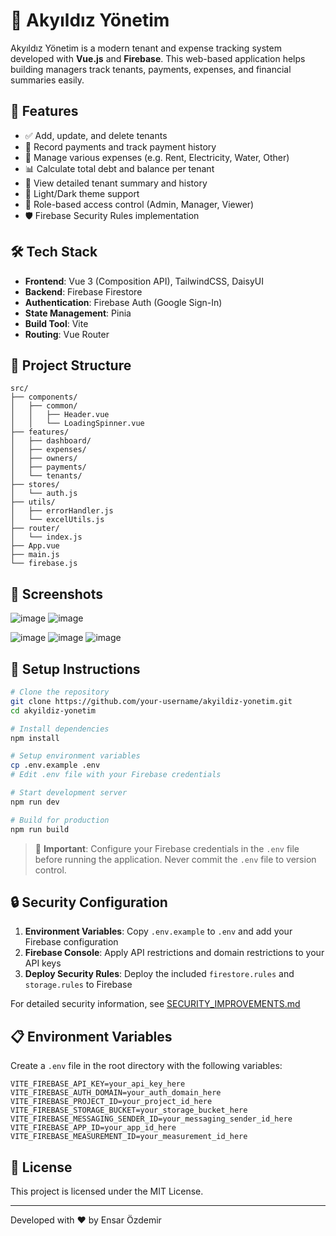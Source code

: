 # 🏢 Akyıldız Yönetim

Akyıldız Yönetim is a modern tenant and expense tracking system developed with **Vue.js** and **Firebase**. This web-based application helps building managers track tenants, payments, expenses, and financial summaries easily.

## 🚀 Features

- ✅ Add, update, and delete tenants
- 💸 Record payments and track payment history
- 📄 Manage various expenses (e.g. Rent, Electricity, Water, Other)
- 📊 Calculate total debt and balance per tenant
- 🧾 View detailed tenant summary and history
- 🌙 Light/Dark theme support
- 🔐 Role-based access control (Admin, Manager, Viewer)
- 🛡️ Firebase Security Rules implementation

## 🛠 Tech Stack

- **Frontend**: Vue 3 (Composition API), TailwindCSS, DaisyUI
- **Backend**: Firebase Firestore
- **Authentication**: Firebase Auth (Google Sign-In)
- **State Management**: Pinia
- **Build Tool**: Vite
- **Routing**: Vue Router

## 📂 Project Structure

```
src/
├── components/
│   ├── common/
│   │   ├── Header.vue
│   │   └── LoadingSpinner.vue
├── features/
│   ├── dashboard/
│   ├── expenses/
│   ├── owners/
│   ├── payments/
│   └── tenants/
├── stores/
│   └── auth.js
├── utils/
│   ├── errorHandler.js
│   └── excelUtils.js
├── router/
│   └── index.js
├── App.vue
├── main.js
└── firebase.js
```

## 📸 Screenshots
![image](https://github.com/user-attachments/assets/6030ade5-2292-4e8a-a166-a684d9251589)
![image](https://github.com/user-attachments/assets/e43ccda8-0f0a-4d22-9c53-b161bf099728)

![image](https://github.com/user-attachments/assets/5bf24f78-177f-43b6-8bbe-9eec71694bed)
![image](https://github.com/user-attachments/assets/af5702a7-3adf-41e5-ad20-321772548476)
![image](https://github.com/user-attachments/assets/7718d6a2-9ac7-4b40-b513-ebeddb7e3286)


## 🔧 Setup Instructions

```bash
# Clone the repository
git clone https://github.com/your-username/akyildiz-yonetim.git
cd akyildiz-yonetim

# Install dependencies
npm install

# Setup environment variables
cp .env.example .env
# Edit .env file with your Firebase credentials

# Start development server
npm run dev

# Build for production
npm run build
```

> 🔐 **Important**: Configure your Firebase credentials in the `.env` file before running the application. Never commit the `.env` file to version control.

## 🔒 Security Configuration

1. **Environment Variables**: Copy `.env.example` to `.env` and add your Firebase configuration
2. **Firebase Console**: Apply API restrictions and domain restrictions to your API keys
3. **Deploy Security Rules**: Deploy the included `firestore.rules` and `storage.rules` to Firebase

For detailed security information, see [SECURITY_IMPROVEMENTS.md](./SECURITY_IMPROVEMENTS.md)

## 📋 Environment Variables

Create a `.env` file in the root directory with the following variables:

```env
VITE_FIREBASE_API_KEY=your_api_key_here
VITE_FIREBASE_AUTH_DOMAIN=your_auth_domain_here
VITE_FIREBASE_PROJECT_ID=your_project_id_here
VITE_FIREBASE_STORAGE_BUCKET=your_storage_bucket_here
VITE_FIREBASE_MESSAGING_SENDER_ID=your_messaging_sender_id_here
VITE_FIREBASE_APP_ID=your_app_id_here
VITE_FIREBASE_MEASUREMENT_ID=your_measurement_id_here
```

## 📝 License

This project is licensed under the MIT License.

---

Developed with ❤️ by Ensar Özdemir
